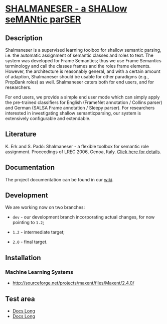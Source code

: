 # [SHALMANESER - a SHALlow seMANtic parSER](http://www.coli.uni-saarland.de/projects/salsa/shal/)

## Description

Shalmaneser is a supervised learning toolbox for shallow semantic parsing, i.e. the automatic assignment of semantic classes and roles to text. The system was developed for Frame Semantics; thus we use Frame Semantics terminology and call the classes frames and the roles frame elements. However, the architecture is reasonably general, and with a certain amount of adaption, Shalmaneser should be usable for other paradigms (e.g., PropBank roles) as well. Shalmaneser caters both for end users, and for researchers.

For end users, we provide a simple end user mode which can simply apply the pre-trained classifiers for English (FrameNet annotation / Collins parser) and German (SALSA Frame annotation / Sleepy parser). For researchers interested in investigating shallow semanticparsing, our system is extensively configurable and extendable.

## Literature

K. Erk and S. Padó: Shalmaneser - a flexible toolbox for semantic role assignment. Proceedings of LREC 2006, Genoa, Italy. [Click here for details](http://www.nlpado.de/~sebastian/pub/papers/lrec06_erk.pdf).

## Documentation

The project documentation can be found in our [wiki](https://github.com/arbox/shalmaneser/wiki).

## Development

We are working now on two branches:

- ``dev`` - our development branch incorporating actual changes, for now pointing to ``1.2``;

- ``1.2`` - intermediate target;

- ``2.0`` - final target.
## Installation

### Machine Learning Systems

- http://sourceforge.net/projects/maxent/files/Maxent/2.4.0/

## Test area
- [Docs Long](https://github.com/arbox/shalmaneser/blob/1.2/doc/SB_README)
- [Docs Long](blob/1.2/doc/SB_README)

